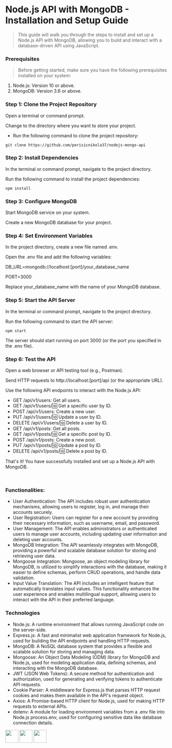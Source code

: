 # Node.js API with MongoDB - Installation and Setup Guide  
> This guide will walk you through the steps to install and set up a Node.js API with MongoDB, allowing you to build and interact with a database-driven API using JavaScript.

### Prerequisites
> Before getting started, make sure you have the following prerequisites installed on your system:

1. Node.js: Version 10 or above.
2. MongoDB: Version 3.6 or above.

### Step 1: Clone the Project Repository
Open a terminal or command prompt.

Change to the directory where you want to store your project.

- Run the following command to clone the project repository:

`git clone https://github.com/perisicnikola37/nodejs-mongo-api`

### Step 2: Install Dependencies
In the terminal or command prompt, navigate to the project directory.

Run the following command to install the project dependencies:

`npm install`

### Step 3: Configure MongoDB
Start MongoDB service on your system.

Create a new MongoDB database for your project.

### Step 4: Set Environment Variables
In the project directory, create a new file named .env.

Open the .env file and add the following variables:

DB_URL=mongodb://localhost:[port]/your_database_name

PORT=3000

Replace your_database_name with the name of your MongoDB database.

### Step 5: Start the API Server
In the terminal or command prompt, navigate to the project directory.

Run the following command to start the API server:

`npm start`

The server should start running on port 3000 (or the port you specified in the .env file).

### Step 6: Test the API
Open a web browser or API testing tool (e.g., Postman).

Send HTTP requests to http://localhost:[port]/api (or the appropriate URL).

Use the following API endpoints to interact with the Node.js API:

- GET /api/v1/users: Get all users.
- GET /api/v1/users/:id: Get a specific user by ID.
- POST /api/v1/users: Create a new user.
- PUT /api/v1/users/:id: Update a user by ID.
- DELETE /api/v1/users/:id: Delete a user by ID.
- GET /api/v1/posts: Get all posts.
- GET /api/v1/posts/:id: Get a specific post by ID.
- POST /api/v1/posts: Create a new post.
- PUT /api/v1/posts/:id: Update a post by ID.
- DELETE /api/v1/posts/:id: Delete a post by ID.

That's it! You have successfully installed and set up a Node.js API with MongoDB. 

<br />

### Functionalities:

- User Authentication: The API includes robust user authentication mechanisms, allowing users to register, log in, and manage their accounts securely.
- User Registration: Users can register for a new account by providing their necessary information, such as username, email, and password.
- User Management: The API enables administrators or authenticated users to manage user accounts, including updating user information and deleting user accounts.
- MongoDB Integration: The API seamlessly integrates with MongoDB, providing a powerful and scalable database solution for storing and retrieving user data.
- Mongoose Integration: Mongoose, an object modeling library for MongoDB, is utilized to simplify interactions with the database, making it easier to define schemas, perform CRUD operations, and handle data validation.
- Input Value Translation: The API includes an intelligent feature that automatically translates input values. This functionality enhances the user experience and enables multilingual support, allowing users to interact with the API in their preferred language.

### Technologies

- Node.js: A runtime environment that allows running JavaScript code on the server-side.
- Express.js: A fast and minimalist web application framework for Node.js, used for building the API endpoints and handling HTTP requests.
- MongoDB: A NoSQL database system that provides a flexible and scalable solution for storing and managing data.
- Mongoose: An Object Data Modeling (ODM) library for MongoDB and Node.js, used for modeling application data, defining schemas, and interacting with the MongoDB database.
- JWT (JSON Web Tokens): A secure method for authentication and authorization, used for generating and verifying tokens to authenticate API requests.
- Cookie Parser: A middleware for Express.js that parses HTTP request cookies and makes them available in the API's request object.
- Axios: A Promise-based HTTP client for Node.js, used for making HTTP requests to external APIs.
- dotenv: A module for loading environment variables from a .env file into Node.js process.env, used for configuring sensitive data like database connection details.

<img height="40" src="https://encrypted-tbn0.gstatic.com/images?q=tbn:ANd9GcSNxNrAanjGEOddAWM28hcBBUK4tk-XEoPIDt3OMiXtxQ&s">
<img height="40" src="https://i.ibb.co/kX3JpCQ/1-b0-Tt-GI6g-WFLlt-L1-Qk-Rx-Vdg.png">
<img height="40" src="https://miro.medium.com/v2/resize:fit:1050/1*acfAKaDI7uv5GyFnJmiPhA.png">
